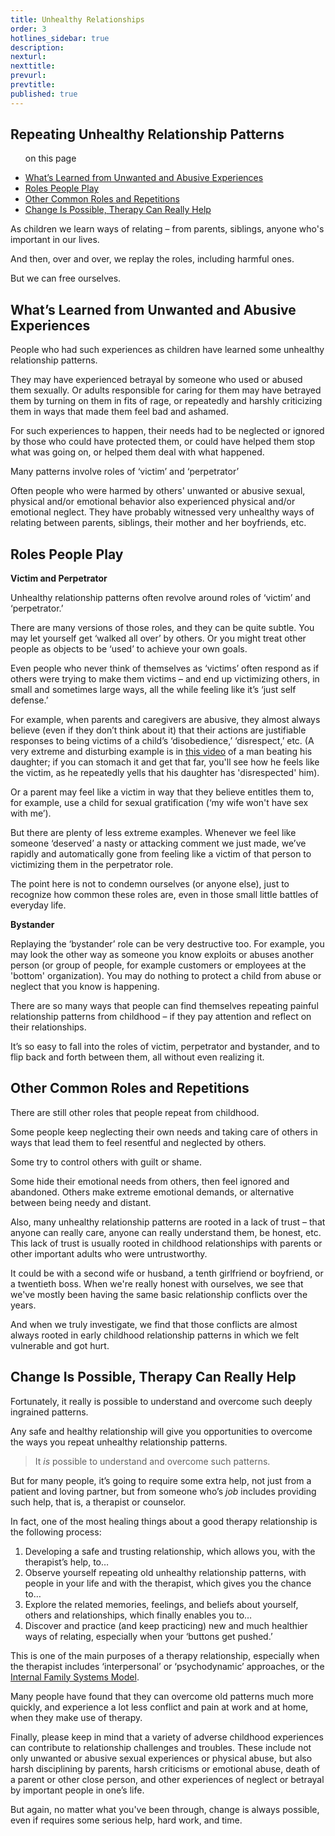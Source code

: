 ```yaml
---
title: Unhealthy Relationships
order: 3
hotlines_sidebar: true
description:
nexturl:
nexttitle:
prevurl:
prevtitle:
published: true
---
```


## Repeating Unhealthy Relationship Patterns

<ul class="onpage"><p class="onpage__header">on this page</p>
  <li><a href="#learned">What’s Learned from Unwanted and Abusive Experiences</a></li>
  <li><a href="#roles">Roles People Play</a></li>
  <li><a href="#other">Other Common Roles and Repetitions</a></li>
  <li><a href="#change">Change Is Possible, Therapy Can Really Help</a></li>
</ul>

As children we learn ways of relating – from parents, siblings, anyone who's important in our lives.

And then, over and over, we replay the roles, including harmful ones.

But we can free ourselves.

## <a name="learned">What’s Learned from Unwanted and Abusive Experiences</a>

People who had such experiences as children have learned some unhealthy relationship patterns.

They may have experienced betrayal by someone who used or abused them sexually. Or adults responsible for caring for them may have betrayed them by turning on them in fits of rage, or repeatedly and harshly criticizing them in ways that made them feel bad and ashamed.

For such experiences to happen, their needs had to be neglected or ignored by those who could have protected them, or could have helped them stop what was going on, or helped them deal with what happened.

Many patterns involve roles of ‘victim’ and ‘perpetrator’

Often people who were harmed by others' unwanted or abusive sexual, physical and/or emotional behavior also experienced physical and/or emotional neglect. They have probably witnessed very unhealthy ways of relating between parents, siblings, their mother and her boyfriends, etc.

## <a name="roles">Roles People Play</a>

**Victim and Perpetrator**

Unhealthy relationship patterns often revolve around roles of ‘victim’ and ‘perpetrator.’

There are many versions of those roles, and they can be quite subtle. You may let yourself get ‘walked all over’ by others. Or you might treat other people as objects to be ‘used’ to achieve your own goals.

Even people who never think of themselves as ‘victims’ often respond as if others were trying to make them victims – and end up victimizing others, in small and sometimes large ways, all the while feeling like it’s ‘just self defense.’

For example, when parents and caregivers are abusive, they almost always believe (even if they don’t think about it) that their actions are justifiable responses to being victims of a child’s ‘disobedience,’ ‘disrespect,’ etc. (A very extreme and disturbing example is in [this video](https://www.youtube.com/watch?v=Wl9y3SIPt7o) of a man beating his daughter; if you can stomach it and get that far, you'll see how he feels like the victim, as he repeatedly yells that his daughter has 'disrespected' him).

Or a parent may feel like a victim in way that they believe entitles them to, for example, use a child for sexual gratification (‘my wife won't have sex with me’).

But there are plenty of less extreme examples. Whenever we feel like someone ‘deserved’ a nasty or attacking comment we just made, we’ve rapidly and automatically gone from feeling like a victim of that person to victimizing them in the perpetrator role.

The point here is not to condemn ourselves (or anyone else), just to recognize how common these roles are, even in those small little battles of everyday life.

**Bystander**

Replaying the ‘bystander’ role can be very destructive too. For example, you may look the other way as someone you know exploits or abuses another person (or group of people, for example customers or employees at the 'bottom' organization). You may do nothing to protect a child from abuse or neglect that you know is happening.

There are so many ways that people can find themselves repeating painful relationship patterns from childhood – if they pay attention and reflect on their relationships.

It’s so easy to fall into the roles of victim, perpetrator and bystander, and to flip back and forth between them, all without even realizing it.

## <a name="other">Other Common Roles and Repetitions</a>

There are still other roles that people repeat from childhood.

Some people keep neglecting their own needs and taking care of others in ways that lead them to feel resentful and neglected by others.

Some try to control others with guilt or shame.

Some hide their emotional needs from others, then feel ignored and abandoned. Others make extreme emotional demands, or alternative between being needy and distant.

Also, many unhealthy relationship patterns are rooted in a lack of trust – that anyone can really care, anyone can really understand them, be honest, etc. This lack of trust is usually rooted in childhood relationships with parents or other important adults who were untrustworthy.

It could be with a second wife or husband, a tenth girlfriend or boyfriend, or a twentieth boss. When we're really honest with ourselves, we see that we've mostly been having the same basic relationship conflicts over the years.

And when we truly investigate, we find that those conflicts are almost always rooted in early childhood relationship patterns in which we felt vulnerable and got hurt.

## <a name="change">Change Is Possible, Therapy Can Really Help</a>

Fortunately, it really is possible to understand and overcome such deeply ingrained patterns.

Any safe and healthy relationship will give you opportunities to overcome the ways you repeat unhealthy relationship patterns.

> It _is_ possible to understand and overcome such patterns.

But for many people, it’s going to require some extra help, not just from a patient and loving partner, but from someone who’s _job_ includes providing such help, that is, a therapist or counselor.

In fact, one of the most healing things about a good therapy relationship is the following process:

1.  Developing a safe and trusting relationship, which allows you, with the therapist’s help, to…
2.  Observe yourself repeating old unhealthy relationship patterns, with people in your life and with the therapist, which gives you the chance to…
3.  Explore the related memories, feelings, and beliefs about yourself, others and relationships, which finally enables you to…
4.  Discover and practice (and keep practicing) new and much healthier ways of relating, especially when your ‘buttons get pushed.’

This is one of the main purposes of a therapy relationship, especially when the therapist includes ‘interpersonal’ or ‘psychodynamic’ approaches, or the [Internal Family Systems Model](http://www.selfleadership.org/).

Many people have found that they can overcome old patterns much more quickly, and experience a lot less conflict and pain at work and at home, when they make use of therapy.

Finally, please keep in mind that a variety of adverse childhood experiences can contribute to relationship challenges and troubles. These include not only unwanted or abusive sexual experiences or physical abuse, but also harsh disciplining by parents, harsh criticisms or emotional abuse, death of a parent or other close person, and other experiences of neglect or betrayal by important people in one’s life.

But again, no matter what you've been through, change is always possible, even if requires some serious help, hard work, and time.